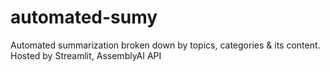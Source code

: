 # automated-sumy
Automated summarization broken down by topics, categories &amp; its content. Hosted by Streamlit, AssemblyAI API

